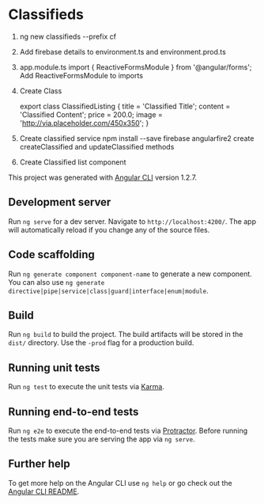 # Classifieds

1. ng new classifieds --prefix cf

2. Add firebase details to environment.ts and environment.prod.ts

3. app.module.ts 
		import { ReactiveFormsModule } from '@angular/forms';
		Add ReactiveFormsModule to imports

4. Create Class 

	export class ClassifiedListing {
		title = 'Classified Title';
		content = 'Classified Content';
		price = 200.0;
		image = 'http://via.placeholder.com/450x350';
	}

5. Create classified service
	npm install --save firebase angularfire2
	create createClassified and updateClassified methods

6. Create Classified list  component



This project was generated with [Angular CLI](https://github.com/angular/angular-cli) version 1.2.7.

## Development server

Run `ng serve` for a dev server. Navigate to `http://localhost:4200/`. The app will automatically reload if you change any of the source files.

## Code scaffolding

Run `ng generate component component-name` to generate a new component. You can also use `ng generate directive|pipe|service|class|guard|interface|enum|module`.

## Build

Run `ng build` to build the project. The build artifacts will be stored in the `dist/` directory. Use the `-prod` flag for a production build.

## Running unit tests

Run `ng test` to execute the unit tests via [Karma](https://karma-runner.github.io).

## Running end-to-end tests

Run `ng e2e` to execute the end-to-end tests via [Protractor](http://www.protractortest.org/).
Before running the tests make sure you are serving the app via `ng serve`.

## Further help

To get more help on the Angular CLI use `ng help` or go check out the [Angular CLI README](https://github.com/angular/angular-cli/blob/master/README.md).
